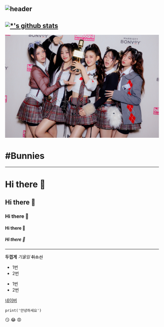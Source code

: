 ![header](https://capsule-render.vercel.app/api?type=soft&color=auto&height=300&section=header&text=ZeroToHero&desc=by.Hanwool&fontSize=90)
---
[![*'s github stats](https://github-readme-stats.vercel.app/api?username=HanwoolCHAE)](https://github.com/HanwoolCHAE)
---
<img src = 'GitStudy/IMG_0010.jpg'></img>
#  #Bunnies 
---
# Hi there 👋
## Hi there 👋
### Hi there 👋
#### Hi there 👋
##### Hi there 👋
---
**두껍게**
*기울임*
~~취소선~~

* 1번
* 2번
- 1번
- 2번

[네이버](naver.com)

````
print('안녕하세요')
````

:smirk:
:joy:
:rage:

